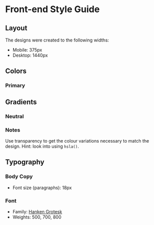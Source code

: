 # Front-end Style Guide

## Layout

The designs were created to the following widths:

- Mobile: 375px
- Desktop: 1440px

## Colors

### Primary

<!-- - Light red: hsl(0, 100%, 67%) -->
<!-- - Orangey yellow: hsl(39, 100%, 56%) -->
<!-- - Green teal: hsl(166, 100%, 37%) -->
<!-- - Cobalt blue: hsl(234, 85%, 45%) -->

## Gradients

<!-- - Light slate blue (background): hsl(252, 100%, 67%) -->
<!-- - Light royal blue (background): hsl(241, 81%, 54%) -->

<!-- - Violet blue (circle): hsla(256, 72%, 46%, 1) -->
<!-- - Persian blue (circle): hsla(241, 72%, 46%, 0) -->



### Neutral

<!-- - White: hsl(0, 0%, 100%) -->
<!-- - Pale blue: hsl(221, 100%, 96%) -->
<!-- - Light lavender: hsl(241, 100%, 89%) -->
<!-- - Dark gray blue: hsl(224, 30%, 27%) -->

### Notes

Use transparency to get the colour variations necessary to match the design. Hint: look into using `hsla()`.

## Typography

### Body Copy

- Font size (paragraphs): 18px

### Font

- Family: [Hanken Grotesk](https://fonts.google.com/specimen/Hanken+Grotesk)
- Weights: 500, 700, 800
